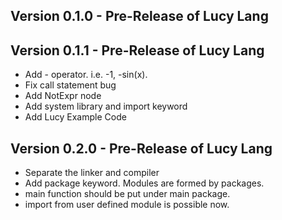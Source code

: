 ## Version 0.1.0 - Pre-Release of Lucy Lang

## Version 0.1.1 - Pre-Release of Lucy Lang
* Add - operator. i.e. -1, -sin(x).
* Fix call statement bug
* Add NotExpr node
* Add system library and import keyword
* Add Lucy Example Code

## Version 0.2.0 - Pre-Release of Lucy Lang
* Separate the linker and compiler
* Add package keyword. Modules are formed by packages.
* main function should be put under main package.
* import from user defined module is possible now.
